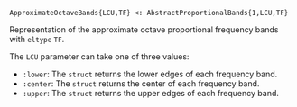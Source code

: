 ```
ApproximateOctaveBands{LCU,TF} <: AbstractProportionalBands{1,LCU,TF}
```

Representation of the approximate octave proportional frequency bands with `eltype` `TF`.

The `LCU` parameter can take one of three values:

  * `:lower`: The `struct` returns the lower edges of each frequency band.
  * `:center`: The `struct` returns the center of each frequency band.
  * `:upper`: The `struct` returns the upper edges of each frequency band.
